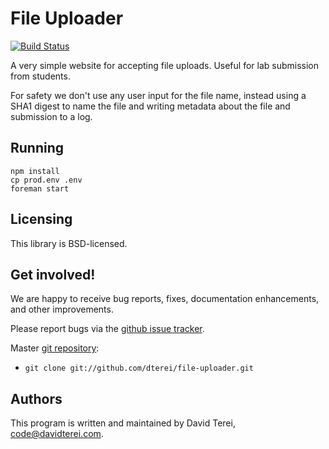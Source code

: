 # File Uploader

[![Build Status](https://img.shields.io/travis/dterei/file-uploader.svg?style=flat)](https://travis-ci.org/dterei/file-uploader)

A very simple website for accepting file uploads. Useful for lab submission
from students.

For safety we don't use any user input for the file name, instead using a SHA1
digest to name the file and writing metadata about the file and submission to a
log.

## Running

```
npm install
cp prod.env .env
foreman start
```

## Licensing

This library is BSD-licensed.

## Get involved!

We are happy to receive bug reports, fixes, documentation enhancements, and
other improvements.

Please report bugs via the
[github issue tracker](http://github.com/dterei/file-uploader/issues).

Master [git repository](http://github.com/dterei/file-uploader):

* `git clone git://github.com/dterei/file-uploader.git`

## Authors

This program is written and maintained by David Terei, <code@davidterei.com>.

